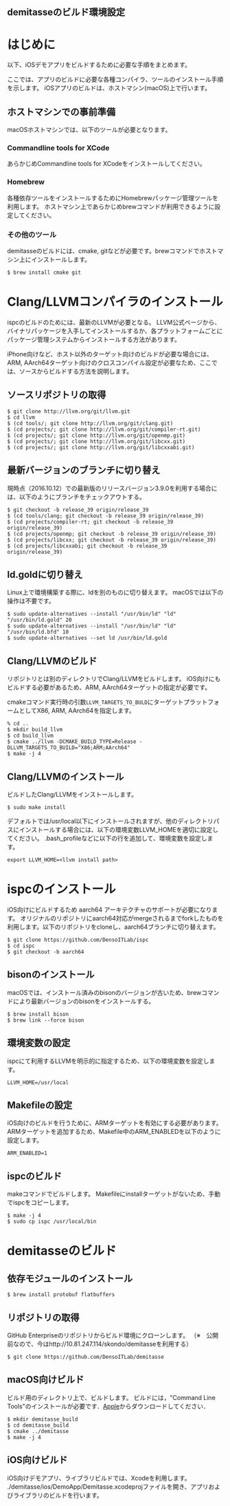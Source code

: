 demitasseのビルド環境設定
-----------------------

# はじめに

以下、iOSデモアプリをビルドするために必要な手順をまとめます。

ここでは、アプリのビルドに必要な各種コンパイラ、ツールのインストール手順を示します。
iOSアプリのビルドは、ホストマシン(macOS)上で行います。

## ホストマシンでの事前準備

macOSホストマシンでは、以下のツールが必要となります。

### Commandline tools for XCode

あらかじめCommandline tools for XCodeをインストールしてください。

### Homebrew

各種依存ツールをインストールするためにHomebrewパッケージ管理ツールを利用します。
ホストマシン上であらかじめbrewコマンドが利用できるように設定してください。

### その他のツール

demitasseのビルドには、cmake, gitなどが必要です。brewコマンドでホストマシン上にインストールします。

```
$ brew install cmake git
```

# Clang/LLVMコンパイラのインストール

ispcのビルドのためには、最新のLLVMが必要となる。
LLVM公式ページから、バイナリパッケージを入手してインストールするか、各プラットフォームごとにパッケージ管理システムからインストールする方法があります。

iPhone向けなど、ホスト以外のターゲット向けのビルドが必要な場合には、ARM, AArch64ターゲット向けのクロスコンパイル設定が必要なため、ここでは、ソースからビルドする方法を説明します。

## ソースリポジトリの取得

```
$ git clone http://llvm.org/git/llvm.git
$ cd llvm
$ (cd tools/; git clone http://llvm.org/git/clang.git)
$ (cd projects/; git clone http://llvm.org/git/compiler-rt.git)
$ (cd projects/; git clone http://llvm.org/git/openmp.git)
$ (cd projects/; git clone http://llvm.org/git/libcxx.git)
$ (cd projects/; git clone http://llvm.org/git/libcxxabi.git)
```

## 最新バージョンのブランチに切り替え

現時点（2016.10.12）での最新版のリリースバージョン3.9.0を利用する場合には、以下のようにブランチをチェックアウトする。

```
$ git checkout -b release_39 origin/release_39
$ (cd tools/clang; git checkout -b release_39 origin/release_39)
$ (cd projects/compiler-rt; git checkout -b release_39 origin/release_39)
$ (cd projects/openmp; git checkout -b release_39 origin/release_39)
$ (cd projects/libcxx; git checkout -b release_39 origin/release_39)
$ (cd projects/libcxxabi; git checkout -b release_39 origin/release_39)
```

## ld.goldに切り替え

Linux上で環境構築する際に、ldを別のものに切り替えます。
macOSでは以下の操作は不要です。

```
$ sudo update-alternatives --install "/usr/bin/ld" "ld" "/usr/bin/ld.gold" 20
$ sudo update-alternatives --install "/usr/bin/ld" "ld" "/usr/bin/ld.bfd" 10
$ sudo update-alternatives --set ld /usr/bin/ld.gold
```

## Clang/LLVMのビルド

リポジトリとは別のディレクトリでClang/LLVMをビルドします。
iOS向けにもビルドする必要があるため、ARM, AArch64ターゲットの指定が必要です。

cmakeコマンド実行時の引数`LLVM_TARGETS_TO_BULD`にターゲットプラットフォームとしてX86, ARM, AArch64を指定します。


```
% cd ..
$ mkdir build_llvm
$ cd build_llvm
$ cmake ../llvm -DCMAKE_BUILD_TYPE=Release -DLLVM_TARGETS_TO_BUILD="X86;ARM;AArch64"
$ make -j 4
```

## Clang/LLVMのインストール

ビルドしたClang/LLVMをインストールします。

```
$ sudo make install
```

デフォルトでは/usr/local以下にインストールされますが、他のディレクトリパスにインストールする場合には、以下の環境変数LLVM_HOMEを適切に設定してください。
.bash_profileなどに以下の行を追加して、環境変数を設定します。

```
export LLVM_HOME=<llvm install path>
```

# ispcのインストール

iOS向けにビルドするため aarch64 アーキテクチャのサポートが必要になります。
オリジナルのリポジトリにaarch64対応がmergeされるまでforkしたものを利用します。以下のリポジトリをcloneし、aarch64ブランチに切り替えます。

```
$ git clone https://github.com/DensoITLab/ispc
$ cd ispc
$ git checkout -b aarch64
```

## bisonのインストール

macOSでは、インストール済みのbisonのバージョンが古いため、brewコマンドにより最新バージョンのbisonをインストールする。

```
$ brew install bison
$ brew link --force bison
```

## 環境変数の設定

ispcにて利用するLLVMを明示的に指定するため、以下の環境変数を設定します。

```
LLVM_HOME=/usr/local
```

## Makefileの設定

iOS向けのビルドを行うために、ARMターゲットを有効にする必要があります。
ARMターゲットを追加するため、Makefile中のARM_ENABLEDを以下のように設定します。

```
ARM_ENABLED=1
```

## ispcのビルド

makeコマンドでビルドします。
Makefileにinstallターゲットがないため、手動でispcをコピーします。

```
$ make -j 4
$ sudo cp ispc /usr/local/bin
```

# demitasseのビルド

## 依存モジュールのインストール

```
$ brew install protobuf flatbuffers
```

## リポジトリの取得

GitHub Enterpriseのリポジトリからビルド環境にクローンします。
（※　公開前なので、今はhttp://10.81.247.114/skondo/demitasseを利用する）

```
$ git clone https://github.com/DensoITLab/demitasse
```

## macOS向けビルド

ビルド用のディレクトリ上で、ビルドします。
ビルドには，"Command Line Tools"のインストールが必要です．[Apple](https://developer.apple.com/download/more/)からダウンロードしてください．

```
$ mkdir demitasse_build
$ cd demitasse_build
$ cmake ../demitasse
$ make -j 4
```

## iOS向けビルド

iOS向けデモアプリ、ライブラリビルドでは、Xcodeを利用します。
./demitasse/ios/DemoApp/Demitasse.xcodeprojファイルを開き、アプリおよびライブラリのビルドを行います。
